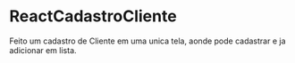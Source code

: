 # ReactCadastroCliente
Feito um cadastro de Cliente em uma unica tela, aonde pode cadastrar e ja adicionar em lista.
